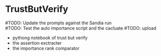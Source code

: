 # TrustButVerify
#TODO: Update the prompts against the Sandia run <br>
#TODO: Test the auto importance script and the cacluate
#TODO: upload
- pythong notebook of trust but verify
- the assertion exctracter
- the importance rank comparator
